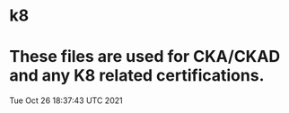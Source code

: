 # k8
# These files are used for CKA/CKAD and any K8 related certifications. 
Tue Oct 26 18:37:43 UTC 2021
